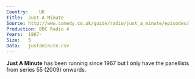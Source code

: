 ```yaml
---
Country:	UK
Title:	Just A Minute
Source:	http://www.comedy.co.uk/guide/radio/just_a_minute/episodes/
Production:	BBC Radio 4
Years:	1967-
Size:	5
Data:	justaminute.csv
---
```


__Just A Minute__ has been running since 1967 but I only have the panellists from series 55 (2009) onwards.